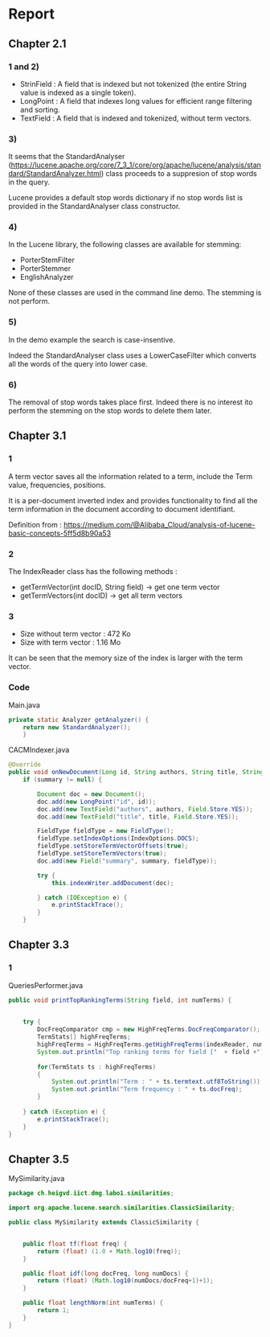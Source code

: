 # Report
## Chapter 2.1
### 1 and 2)
* StrinField : A field that is indexed but not tokenized (the entire String value is indexed as a single token).
* LongPoint : A field that indexes long values for efficient range filtering and sorting.
* TextField : A field that is indexed and tokenized, without term vectors.

### 3)
It seems that the StandardAnalyser (https://lucene.apache.org/core/7_3_1/core/org/apache/lucene/analysis/standard/StandardAnalyzer.html) class proceeds to a suppresion of stop words in the query. 

Lucene provides a default stop words dictionary if no stop words list is provided in the StandardAnalyser class constructor.

### 4)
In the Lucene library, the following classes are available for stemming: 
* PorterStemFilter
* PorterStemmer
* EnglishAnalyzer 

 None of these classes are used in the command line demo. The stemming is not perform.

### 5)
In the demo example the search is case-insentive. 

Indeed the StandardAnalyser class uses a LowerCaseFilter which converts all the words of the query into lower case. 
    
### 6)  
The removal of stop words takes place first. Indeed there is no interest ito perform the stemming on the stop words to delete them later.

## Chapter 3.1
### 1
    
A term vector saves all the information related to a term, include the Term value, frequencies, positions.

It is a per-document inverted index and provides functionality to find all the term information in the document according to document identifiant.

Definition from : https://medium.com/@Alibaba_Cloud/analysis-of-lucene-basic-concepts-5ff5d8b90a53

### 2
The IndexReader class has the following methods :
* getTermVector(int docID, String field) -> get one term vector
* getTermVectors(int docID) -> get all term vectors

### 3
* Size without term vector : 472 Ko
* Size with term vector : 1.16 Mo

It can be seen that the memory size of the index is larger with the term vector.

### Code
Main.java 
```java
private static Analyzer getAnalyzer() {
	return new StandardAnalyzer();
	}
```

CACMIndexer.java
```java
@Override
public void onNewDocument(Long id, String authors, String title, String summary) {
    if (summary != null) {

        Document doc = new Document();
        doc.add(new LongPoint("id", id));
        doc.add(new TextField("authors", authors, Field.Store.YES));
        doc.add(new TextField("title", title, Field.Store.YES));

        FieldType fieldType = new FieldType();
        fieldType.setIndexOptions(IndexOptions.DOCS);
        fieldType.setStoreTermVectorOffsets(true);
        fieldType.setStoreTermVectors(true);
        doc.add(new Field("summary", summary, fieldType));

        try {
            this.indexWriter.addDocument(doc);

        } catch (IOException e) {
            e.printStackTrace();
        }
    }
```

## Chapter 3.3
### 1
QueriesPerformer.java
```java
public void printTopRankingTerms(String field, int numTerms) {

		
    try {
        DocFreqComparator cmp = new HighFreqTerms.DocFreqComparator();
        TermStats[] highFreqTerms;
        highFreqTerms = HighFreqTerms.getHighFreqTerms(indexReader, numTerms, field, cmp);
        System.out.println("Top ranking terms for field ["  + field +"] are: ");
        
        for(TermStats ts : highFreqTerms)
        {				
            System.out.println("Term : " + ts.termtext.utf8ToString());
            System.out.println("Term frequency : " + ts.docFreq);
        }
        
    } catch (Exception e) {
        e.printStackTrace();
    }
}
```

## Chapter 3.5
MySimilarity.java
```java
package ch.heigvd.iict.dmg.labo1.similarities;

import org.apache.lucene.search.similarities.ClassicSimilarity;

public class MySimilarity extends ClassicSimilarity {


	public float tf(float freq) {
		return (float) (1.0 + Math.log10(freq));
	}

	public float idf(long docFreq, long numDocs) {
		return (float) (Math.log10(numDocs/docFreq+1)+1);
	}

	public float lengthNorm(int numTerms) {
		return 1;
	}
}

```